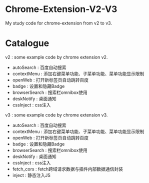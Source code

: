 # Chrome-Extension-V2-V3
My study code for chrome-extension from v2 to v3.

# Catalogue

v2 : some example code by chrome extension v2.
  - autoSearch : 百度自动搜索
  - contextMenu : 添加右键菜单功能、子菜单功能、菜单功能显示限制
  - openWeb : 打开新标签页自动跳转百度
  - badge : 设置和隐藏Badge
  - browserSearch : 搜索栏omnibox使用
  - deskNotify : 桌面通知
  - cssInject : css注入

v3 : some example code by chrome extension v3.
  - autoSearch : 百度自动搜索
  - contextMenu : 添加右键菜单功能、子菜单功能、菜单功能显示限制
  - openWeb : 打开新标签页自动跳转百度
  - badge : 设置和隐藏Badge
  - browserSearch : 搜索栏omnibox使用
  - deskNotify : 桌面通知
  - cssInject : css注入
  - fetch_cors : fetch跨域请求数据与插件内部数据通信封装
  - inject : 静态注入JS

